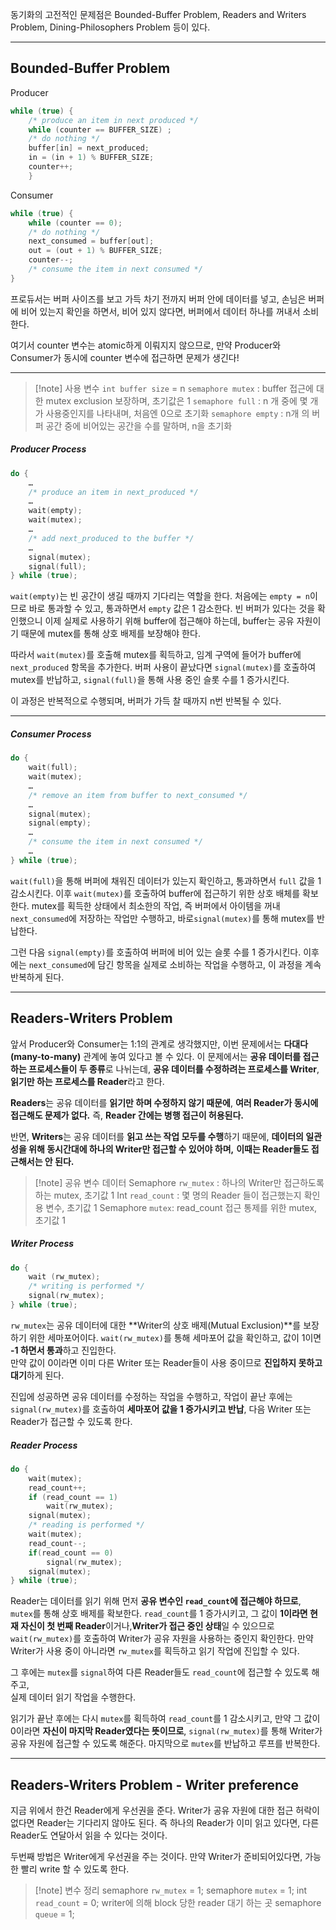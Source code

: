 동기화의 고전적인 문제점은 Bounded-Buffer Problem, Readers and Writers Problem, Dining-Philosophers Problem 등이 있다.

---
## **Bounded-Buffer Problem**

Producer
```c
while (true) {
	/* produce an item in next produced */ 
	while (counter == BUFFER_SIZE) ; 
	/* do nothing */ 
	buffer[in] = next_produced; 
	in = (in + 1) % BUFFER_SIZE; 
	counter++; 
	}
```

Consumer
```c
while (true) {
	while (counter == 0);
	/* do nothing */ 
	next_consumed = buffer[out]; 
	out = (out + 1) % BUFFER_SIZE; 
	counter--; 
	/* consume the item in next consumed */ 
}
```

프로듀서는 버퍼 사이즈를 보고 가득 차기 전까지 버퍼 안에 데이터를 넣고, 손님은 버퍼에 비어 있는지 확인을 하면서, 비어 있지 않다면, 버퍼에서 데이터 하나를 꺼내서 소비한다.

여기서 counter 변수는 atomic하게 이뤄지지 않으므로, 만약 Producer와 Consumer가 동시에 counter 변수에 접근하면 문제가 생긴다!

---


> [!note] 사용 변수
> `int buffer size` = n
> `semaphore mutex` : buffer 접근에 대한 mutex exclusion 보장하며, 초기값은 1
> `semaphore full` : n 개 중에 몇 개가 사용중인지를 나타내며, 처음엔 0으로 초기화
> `semaphore empty` : n개 의 버퍼 공간 중에 비어있는 공간을 수를 말하며, n을 초기화
> 

##### Producer Process

```c
do {
	…
	/* produce an item in next_produced */
	…
	wait(empty);
	wait(mutex);
	…
	/* add next_produced to the buffer */
	…
	signal(mutex);
	signal(full);
} while (true);
```


`wait(empty)`는 빈 공간이 생길 때까지 기다리는 역할을 한다. 처음에는 `empty = n`이므로 바로 통과할 수 있고, 통과하면서 `empty` 값은 1 감소한다. 빈 버퍼가 있다는 것을 확인했으니 이제 실제로 사용하기 위해 buffer에 접근해야 하는데, buffer는 공유 자원이기 때문에 mutex를 통해 상호 배제를 보장해야 한다.

따라서 `wait(mutex)`를 호출해 mutex를 획득하고, 임계 구역에 들어가 buffer에 `next_produced` 항목을 추가한다. 버퍼 사용이 끝났다면 `signal(mutex)`를 호출하여 mutex를 반납하고, `signal(full)`을 통해 사용 중인 슬롯 수를 1 증가시킨다. 

이 과정은 반복적으로 수행되며, 버퍼가 가득 찰 때까지 n번 반복될 수 있다.

---

##### Consumer Process

```c
do {
	wait(full);
	wait(mutex);
	…
	/* remove an item from buffer to next_consumed */
	…
	signal(mutex);
	signal(empty);
	…
	/* consume the item in next consumed */
	…
} while (true);
```

`wait(full)`을 통해 버퍼에 채워진 데이터가 있는지 확인하고, 통과하면서 `full` 값을 1 감소시킨다. 이후 `wait(mutex)`를 호출하여 buffer에 접근하기 위한 상호 배체를 확보한다. mutex를 획득한 상태에서 최소한의 작업, 즉 버퍼에서 아이템을 꺼내 `next_consumed`에 저장하는 작업만 수행하고, 바로`signal(mutex)`를 통해 mutex를 반납한다. 

그런 다음 `signal(empty)`를 호출하여 버퍼에 비어 있는 슬롯 수를 1 증가시킨다. 이후에는 `next_consumed`에 담긴 항목을 실제로 소비하는 작업을 수행하고, 이 과정을 계속 반복하게 된다.

---
## **Readers-Writers Problem**

앞서 Producer와 Consumer는 1:1의 관계로 생각했지만, 이번 문제에서는 **다대다(many-to-many)** 관계에 놓여 있다고 볼 수 있다. 이 문제에서는 **공유 데이터를 접근하는 프로세스들이 두 종류**로 나뉘는데, **공유 데이터를 수정하려는 프로세스를 Writer**, **읽기만 하는 프로세스를 Reader**라고 한다.

**Readers**는 공유 데이터를 **읽기만 하며 수정하지 않기 때문에**, **여러 Reader가 동시에 접근해도 문제가 없다.**  즉, **Reader 간에는 병행 접근이 허용된다.**

반면, **Writers**는 공유 데이터를 **읽고 쓰는 작업 모두를 수행**하기 때문에,  **데이터의 일관성을 위해 동시간대에 하나의 Writer만 접근할 수 있어야 하며,**  **이때는 Reader들도 접근해서는 안 된다.**

> [!note] 공유 변수
> 데이터
> Semaphore `rw_mutex` : 하나의 Writer만 접근하도록 하는 mutex, 초기값 1
> Int `read_count` : 몇 명의 Reader 들이 접근했는지 확인 용 변수, 초기값 1
> Semaphore `mutex`: read_count 접근 통제를 위한 mutex, 초기값 1

##### Writer Process
```c
do {
	wait (rw_mutex);
	/* writing is performed */
	signal(rw_mutex);
} while (true);
```

`rw_mutex`는 공유 데이터에 대한 **Writer의 상호 배제(Mutual Exclusion)**를 보장하기 위한 세마포어이다.  `wait(rw_mutex)`를 통해 세마포어 값을 확인하고, 값이 1이면 **-1 하면서 통과**하고 진입한다.  
만약 값이 0이라면 이미 다른 Writer 또는 Reader들이 사용 중이므로 **진입하지 못하고 대기**하게 된다.

진입에 성공하면 공유 데이터를 수정하는 작업을 수행하고,  작업이 끝난 후에는 `signal(rw_mutex)`를 호출하여 **세마포어 값을 1 증가시키고 반납**,  다음 Writer 또는 Reader가 접근할 수 있도록 한다.

##### Reader Process

```c
do {
	wait(mutex);
	read_count++;
	if (read_count == 1)
		wait(rw_mutex);
	signal(mutex);
	/* reading is performed */
	wait(mutex);
	read_count--;
	if(read_count == 0)
		signal(rw_mutex);
	signal(mutex);
} while (true);
```

Reader는 데이터를 읽기 위해 먼저 **공유 변수인 `read_count`에 접근해야 하므로**, `mutex`를 통해 상호 배제를 확보한다.  `read_count`를 1 증가시키고, 그 값이 **1이라면 현재 자신이 첫 번째 Reader**이거나,**Writer가 접근 중인 상태**일 수 있으므로 `wait(rw_mutex)`를 호출하여 Writer가 공유 자원을 사용하는 중인지 확인한다.  만약 Writer가 사용 중이 아니라면 `rw_mutex`를 획득하고 읽기 작업에 진입할 수 있다.

그 후에는 `mutex`를 `signal`하여 다른 Reader들도 `read_count`에 접근할 수 있도록 해주고,  
실제 데이터 읽기 작업을 수행한다.

읽기가 끝난 후에는 다시 `mutex`를 획득하여 `read_count`를 1 감소시키고,  만약 그 값이 0이라면 **자신이 마지막 Reader였다는 뜻이므로**,  `signal(rw_mutex)`를 통해 Writer가 공유 자원에 접근할 수 있도록 해준다.  마지막으로 `mutex`를 반납하고 루프를 반복한다.

---
## **Readers-Writers Problem - Writer preference**

지금 위에서 한건 Reader에게 우선권을 준다. Writer가 공유 자원에 대한 접근 허락이 없다면 Reader는 기다리지 않아도 된다. 즉 하나의 Reader가 이미 읽고 있다면, 다른 Reader도 연달아서 읽을 수 있다는 것이다.

두번째 방법은 Writer에게 우선권을 주는 것이다. 만약 Writer가 준비되어있다면, 가능한 빨리 write 할 수 있도록 한다.

> [!note] 변수 정리
> semaphore `rw_mutex` = 1;
> semaphore `mutex` = 1;
> int `read_count` = 0; writer에 의해 block 당한 reader 대기 하는 곳
> semaphore `queue` = 1; 
> 


